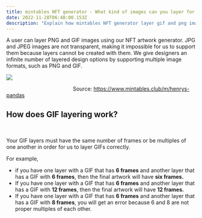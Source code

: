 ```yaml
---
title: mintables NFT generator - What kind of images can you layer for my NFTs
date: 2022-11-28T06:48:00.153Z
description: "Explain how mintables NFT generator layer gif and png images "
---
```

A user can layer PNG and GIF images using our NFT artwork generator. JPG and JPEG images are not transparent, making it impossible for us to support them because layers cannot be created with them. We give designers an infinite number of layered design options by supporting multiple image formats, such as PNG and GIF. ﻿

![](https://cdn.rightclicksaveas.me/73zzhs1t5dd2r6gl4lfxh1sydqnx)

﻿                                             Source: <https://www.mintables.club/m/henrys-pandas>

## How does GIF layering work?

 

Your GIF layers must have the same number of frames or be multiples of one another in order for us to layer GIFs correctly.​ 

For example, 

* if you have one layer with a GIF that has **6 frames** and another layer that has a GIF with **6 frames**, then the final artwork will have **six frames.** 
* If you have one layer with a GIF that has **6 frames** and another layer that has a GIF with **12 frames**, then the final artwork will have **12 frames.** 
* If you have one layer with a GIF that has **6 frames** and another layer that has a GIF with **8 frames**, you will get an error because 6 and 8 are not proper multiples of each other.